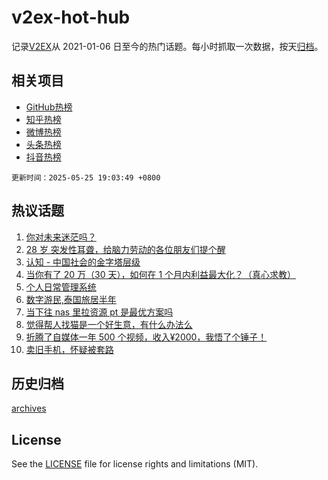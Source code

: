 # v2ex-hot-hub

 记录[V2EX](https://www.v2ex.com/)从 2021-01-06 日至今的热门话题。每小时抓取一次数据，按天[归档](archives)。
 
 ## 相关项目

- [GitHub热榜](https://github.com/it985/github-hot-hub)
- [知乎热榜](https://github.com/it985/zhihu-hot-hub)
- [微博热榜](https://github.com/it985/weibo-hot-hub)
- [头条热榜](https://github.com/it985/toutiao-hot-hub)
- [抖音热榜](https://github.com/it985/douyin-hot-hub)


 `更新时间：2025-05-25 19:03:49 +0800`

## 热议话题

1. [你对未来迷茫吗？](https://www.v2ex.com/t/1134119)
1. [28 岁 突发性耳聋，给脑力劳动的各位朋友们提个醒](https://www.v2ex.com/t/1134171)
1. [认知 - 中国社会的金字塔层级](https://www.v2ex.com/t/1134122)
1. [当你有了 20 万（30 天），如何在 1 个月内利益最大化？（真心求教）](https://www.v2ex.com/t/1134130)
1. [个人日常管理系统](https://www.v2ex.com/t/1134115)
1. [数字游民,泰国旅居半年](https://www.v2ex.com/t/1134160)
1. [当下往 nas 里拉资源 pt 是最优方案吗](https://www.v2ex.com/t/1134132)
1. [觉得帮人找猫是一个好生意，有什么办法么](https://www.v2ex.com/t/1134158)
1. [折腾了自媒体一年 500 个视频，收入¥2000，我悟了个锤子！](https://www.v2ex.com/t/1134159)
1. [卖旧手机，怀疑被套路](https://www.v2ex.com/t/1134126)

## 历史归档

[archives](archives)

## License

See the [LICENSE](LICENSE) file for license rights and limitations (MIT).
